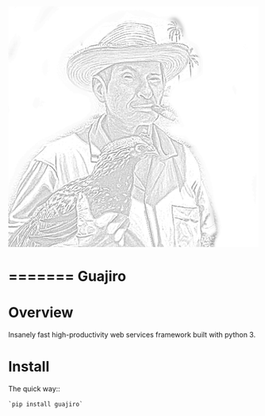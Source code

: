 [![Guajiro](artwork/logo.png?raw=true)](http://github.com/codeadict/guajiro)

=======
Guajiro
=======


Overview
========

Insanely fast high-productivity web services framework built with python 3.

Install
=======

The quick way::

    `pip install guajiro`
